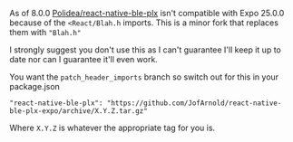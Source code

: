 As of 8.0.0 [Polidea/react-native-ble-plx](https://github.com/Polidea/react-native-ble-plx) isn't compatible with Expo 25.0.0 because of the `<React/Blah.h` imports. This is a minor fork that replaces them with `"Blah.h"`

I strongly suggest you don't use this as I can't guarantee I'll keep it up to date nor can I guarantee it'll even work.

You want the `patch_header_imports` branch so switch out for this in your package.json

`"react-native-ble-plx": "https://github.com/JofArnold/react-native-ble-plx-expo/archive/X.Y.Z.tar.gz"`

Where `X.Y.Z` is whatever the appropriate tag for you is.
